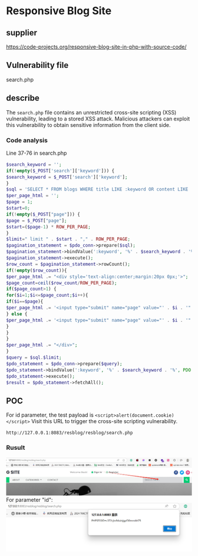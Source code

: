 # Responsive Blog Site #

## supplier ##

https://code-projects.org/responsive-blog-site-in-php-with-source-code/

## Vulnerability file ##

search.php

## describe ##

The `search.php` file contains an unrestricted cross-site scripting (XSS) vulnerability, leading to a stored XSS attack. Malicious attackers can exploit this vulnerability to obtain sensitive information from the client side.

### Code analysis ###

Line 37-76 in search.php

```php
$search_keyword = '';
if(!empty($_POST['search']['keyword'])) {
$search_keyword = $_POST['search']['keyword'];
}
$sql = 'SELECT * FROM blogs WHERE title LIKE :keyword OR content LIKE :keyword  OR tags LIKE :keyword OR author LIKE :keyword ORDER BY id DESC ';
$per_page_html = '';
$page = 1;
$start=0;
if(!empty($_POST["page"])) {
$page = $_POST["page"];
$start=($page-1) * ROW_PER_PAGE;
}
$limit=" limit " . $start . "," . ROW_PER_PAGE;
$pagination_statement = $pdo_conn->prepare($sql);
$pagination_statement->bindValue(':keyword', '%' . $search_keyword . '%', PDO::PARAM_STR);
$pagination_statement->execute();
$row_count = $pagination_statement->rowCount();
if(!empty($row_count)){
$per_page_html .= "<div style='text-align:center;margin:20px 0px;'>";
$page_count=ceil($row_count/ROW_PER_PAGE);
if($page_count>1) {
for($i=1;$i<=$page_count;$i++){
if($i==$page){
$per_page_html .= '<input type="submit" name="page" value="' . $i . '" class="btn-page current btn-warning" />';
} else {
$per_page_html .= '<input type="submit" name="page" value="' . $i . '" class="btn-page btn-danger" />';
}
}
}
$per_page_html .= "</div>";
}
$query = $sql.$limit;
$pdo_statement = $pdo_conn->prepare($query);
$pdo_statement->bindValue(':keyword', '%' . $search_keyword . '%', PDO::PARAM_STR);
$pdo_statement->execute();
$result = $pdo_statement->fetchAll();
```

## POC ##
For id parameter, the test payload is `<script>alert(document.cookie)</script>`
Visit this URL to trigger the cross-site scripting vulnerability.

```
http://127.0.0.1:8083/resblog/resblog/search.php
```

### Rusult ###
![image](https://github.com/asd1238525/cve/blob/main/20250615191933.png)
For parameter "id":
![image](https://github.com/asd1238525/cve/blob/main/20250615-191848.png)
